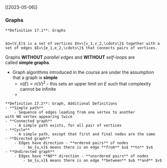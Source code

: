 [[2023-05-06]]

### Graphs

```ad-important
**Definition 17.1**: Graphs

  
$G=(V,E)$ is a set of vertices $V=\{v_1,v_2,\cdots\}$ together with a set of edges $E=\{e_1,e_2,\cdots\}$ that connects pairs of vertices.
```

Graphs **WITHOUT** *parallel edges* and **WITHOUT** *self-loops* are called **simple graphs**.
- Graph algorithms introduced in the course are under the assumption that a graph is **simple**
	- $n(E)<n(V)^{2}$ - this sets an upper limit on $E$ such that complexity cannot be infinite
	- 

```ad-important
**Definition 17.2**: Graph, Additional Definitions
- **Simple path**
	- Sequence of edges leading from one vertex to another with NO vertex appearing twice
- **Connected graph**
	- A simple path exists, for all pair of vertices
- **Cycle**
	- A simple path, except that first and final nodes are the same
- **Directed graph**
	- Edges have direction - **ordered pairs** of nodes
		- $e_{u,v}$ means there is an edge **from** $u$ **to** $v$
- **Undirected graph**
	- Edges have **NO** direction - **unordered pairs** of nodes
		- $e_{u,v}$ means there is an edge **between** $u$ **and** $v$
```
